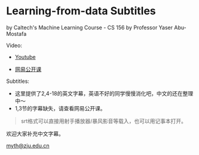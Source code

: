 # Learning-from-data Subtitles
by Caltech's Machine Learning Course - CS 156 by Professor Yaser Abu-Mostafa

Video:
- [Youtube](https://www.youtube.com/watch?v=mbyG85GZ0PI&list=PLnIDYuXHkit4LcWjDe0EwlE57WiGlBs08&index=1)

- [网易公开课](http://open.163.com/special/opencourse/learningfromdata.html)

Subtitles:
- 这里提供了2,4-18的英文字幕，英语不好的同学慢慢消化吧，中文的还在整理中～
- 1,3节的字幕缺失，请查看网易公开课。

>srt格式可以直接用射手播放器/暴风影音等载入，也可以用记事本打开。

欢迎大家补充中文字幕。

myth@zju.edu.cn
